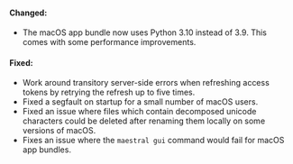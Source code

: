 #### Changed:

* The macOS app bundle now uses Python 3.10 instead of 3.9. This comes with some performance improvements.

#### Fixed:

* Work around transitory server-side errors when refreshing access tokens by retrying the refresh up to five times.
* Fixed a segfault on startup for a small number of macOS users.
* Fixed an issue where files which contain decomposed unicode characters could be deleted after renaming them locally on some versions of macOS.
* Fixes an issue where the `maestral gui` command would fail for macOS app bundles.